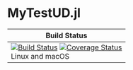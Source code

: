 # MyTestUD.jl


| **Build Status** |
|--------------|
|[![Build Status][travis-img]][travis-url]  [![Coverage Status][codecov-img]][codecov-url] <br/> Linux and macOS |

[travis-img]: https://travis-ci.org/aleant93/MyTestUD.jl.svg?branch=master
[travis-url]: https://travis-ci.org/aleant93/MyTestUD.jl

[codecov-img]: https://coveralls.io/repos/github/aleant93/MyTestUD.jl/badge.svg?branch=master
[codecov-url]: https://coveralls.io/github/aleant93/MyTestUD.jl?branch=master
